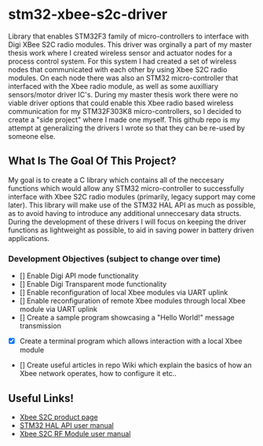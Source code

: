 # stm32-xbee-s2c-driver
Library that enables STM32F3 family of micro-controllers to interface with Digi XBee S2C radio modules. This driver was orginally
a part of my master thesis work where I created wireless sensor and actuator nodes for a process control system. For this system
I had created a set of wireless nodes that communicated with each other by using Xbee S2C radio modules. On each node there was also an STM32 micro-controller that interfaced with the Xbee radio module, as well as some auxilliary sensors/motor driver IC's. During my master thesis work there were no viable driver options that could enable this Xbee radio based wireless communication for my STM32F303K8 micro-controllers, so I decided to create a "side project" where I made one myself. This github repo is my attempt at generalizing the drivers I wrote so that they can be re-used by someone else.

## What Is The Goal Of This Project?
My goal is to create a C library which contains all of the neccesary functions which would allow any STM32 micro-controller to successfully interface with Xbee S2C radio modules (primarily, legacy support may come later). This library will make use of the STM32 HAL API as much as possible, as to avoid having to introduce any additional unneccesary data structs. During the development of these drivers I will focus on keeping the driver functions as lightweight as possible, to aid in saving power in battery driven applications.

### Development Objectives (subject to change over time)
* [] Enable Digi API mode functionality
* [] Enable Digi Transparent mode functionality
* [] Enable reconfiguration of local Xbee modules via UART uplink
* [] Enable reconfiguration of remote Xbee modules through local Xbee module via UART uplink
* [] Create a sample program showcasing a "Hello World!" message transmission
* [X] Create a terminal program which allows interaction with a local Xbee module
* [] Create useful articles in repo Wiki which explain the basics of how an Xbee network operates, how to configure it etc..

## Useful Links!
* [Xbee S2C product page](https://www.digi.com/products/xbee-rf-solutions/2-4-ghz-modules/xbee-802-15-4)
* [STM32 HAL API user manual](http://www.st.com/content/ccc/resource/technical/document/user_manual/a6/79/73/ae/6e/1c/44/14/DM00122016.pdf/files/DM00122016.pdf/jcr:content/translations/en.DM00122016.pdf)
* [Xbee S2C RF Module user manual](https://www.digi.com/resources/documentation/Digidocs/90001500/Default.htm)
